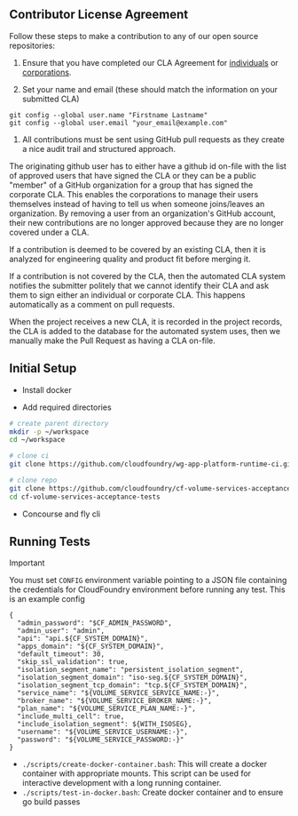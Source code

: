 Contributor License Agreement
---------------

Follow these steps to make a contribution to any of our open source repositories:

1. Ensure that you have completed our CLA Agreement for [individuals](https://www.cloudfoundry.org/wp-content/uploads/2015/07/CFF_Individual_CLA.pdf) or [corporations](https://www.cloudfoundry.org/wp-content/uploads/2015/07/CFF_Corporate_CLA.pdf).

1. Set your name and email (these should match the information on your submitted CLA)
  ```
  git config --global user.name "Firstname Lastname"
  git config --global user.email "your_email@example.com"
  ```

1. All contributions must be sent using GitHub pull requests as they create a nice audit trail and structured approach.

The originating github user has to either have a github id on-file with the list of approved users that have signed
the CLA or they can be a public "member" of a GitHub organization for a group that has signed the corporate CLA.
This enables the corporations to manage their users themselves instead of having to tell us when someone joins/leaves an organization. By removing a user from an organization's GitHub account, their new contributions are no longer approved because they are no longer covered under a CLA.

If a contribution is deemed to be covered by an existing CLA, then it is analyzed for engineering quality and product
fit before merging it.

If a contribution is not covered by the CLA, then the automated CLA system notifies the submitter politely that we
cannot identify their CLA and ask them to sign either an individual or corporate CLA. This happens automatically as a
comment on pull requests.

When the project receives a new CLA, it is recorded in the project records, the CLA is added to the database for the
automated system uses, then we manually make the Pull Request as having a CLA on-file.


Initial Setup
---------------

- Install docker

- Add required directories

```bash
# create parent directory
mkdir -p ~/workspace
cd ~/workspace

# clone ci
git clone https://github.com/cloudfoundry/wg-app-platform-runtime-ci.git

# clone repo
git clone https://github.com/cloudfoundry/cf-volume-services-acceptance-tests.git --recursive
cd cf-volume-services-acceptance-tests

```

- Concourse and fly cli

Running Tests
---------------

> [!IMPORTANT]
> You must set `CONFIG` environment variable pointing to a JSON file containing the credentials for CloudFoundry environment before running any test.
> This is an example config
> ```
> {
>   "admin_password": "$CF_ADMIN_PASSWORD",
>   "admin_user": "admin",
>   "api": "api.${CF_SYSTEM_DOMAIN}",
>   "apps_domain": "${CF_SYSTEM_DOMAIN}",
>   "default_timeout": 30,
>   "skip_ssl_validation": true,
>   "isolation_segment_name": "persistent_isolation_segment",
>   "isolation_segment_domain": "iso-seg.${CF_SYSTEM_DOMAIN}",
>   "isolation_segment_tcp_domain": "tcp.${CF_SYSTEM_DOMAIN}",
>   "service_name": "${VOLUME_SERVICE_SERVICE_NAME:-}",
>   "broker_name": "${VOLUME_SERVICE_BROKER_NAME:-}",
>   "plan_name": "${VOLUME_SERVICE_PLAN_NAME:-}",
>   "include_multi_cell": true,
>   "include_isolation_segment": ${WITH_ISOSEG},
>   "username": "${VOLUME_SERVICE_USERNAME:-}",
>   "password": "${VOLUME_SERVICE_PASSWORD:-}"
> }
> ```

- `./scripts/create-docker-container.bash`: This will create a docker container with appropriate mounts. This
script can be used for interactive development with a long running container. 
- `./scripts/test-in-docker.bash`: Create docker container and to ensure go build passes
